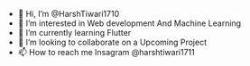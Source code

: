 - 👋 Hi, I’m @HarshTiwari1710
- 👀 I’m interested in Web development And Machine Learning
- 🌱 I’m currently learning Flutter
- 💞️ I’m looking to collaborate on a Upcoming Project
- 📫 How to reach me Insagram @harshtiwari1711

<!---
HarshTiwari1710/HarshTiwari1710 is a ✨ special ✨ repository because its `README.md` (this file) appears on your GitHub profile.
You can click the Preview link to take a look at your changes.
--->
